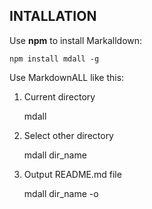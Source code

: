 INTALLATION
-----------
Use **npm** to install Markalldown:

    npm install mdall -g

    
Use MarkdownALL like this:

1) Current directory

    mdall

2) Select other directory

    mdall dir_name

3) Output README.md file

    mdall dir_name -o

